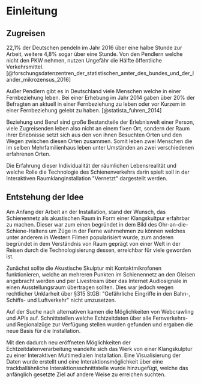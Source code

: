 # Einleitung

## Zugreisen

22,1% der Deutschen pendeln im Jahr 2016 über eine halbe Stunde zur Arbeit, weitere 4,8% sogar über eine Stunde. Von den Pendlern welche nicht den PKW nehmen, nutzen Ungefähr die Hälfte öffentliche Verkehrsmittel.[@forschungsdatenzentren_der_statistischen_amter_des_bundes_und_der_lander_mikrozensus_2016] 

Außer Pendlern gibt es in Deutschland viele Menschen welche in einer Fernbeziehung leben. Bei einer Erhebung im Jahr 2014 gaben über 20% der Befragten an aktuell in einer Fernbeziehung zu leben oder vor Kurzem in einer Fernbeziehung gelebt zu haben. [@statista_fuhren_2014] 

Beziehung und Beruf sind große Bestandteile der Erlebniswelt einer Person, viele Zugreisenden leben also nicht an einem fixen Ort, sondern der Raum ihrer Erlebnisse setzt sich aus den von ihnen Besuchten Orten und den Wegen zwischen diesen Orten zusammen. Somit leben zwei Menschen die im selben Mehrfamilienhaus leben unter Umständen an zwei verschiedenen erfahrenen Orten. 

Die Erfahrung dieser Individualität der räumlichen Lebensrealität und welche Rolle die Technologie des Schienenverkehrs darin spielt soll in der Interaktiven Raumklanginstallation "Vernetzt" dargestellt werden.



## Entstehung der Idee

Am Anfang der Arbeit an der Installation, stand der Wunsch, das Schienennetz als akustischen Raum in Form einer Klangskultpur erfahrbar zu machen. Dieser war zum einen begründet in dem Bild des Ohr-an-die-Schiene-Haltens um Züge in der Ferne wahrnehmen zu können welches unter anderem in Western Filmen popularisiert wurde, zum anderen begründet in dem Verständnis von Raum geprägt von einer Welt in der Reisen durch die Technologisierung dessen, erreichbar für viele geworden ist.

 Zunächst sollte die Akustische Skulptur mit Kontaktmikrofonen funktionieren, welche an mehreren Punkten im Schienennetz an den Gleisen angebracht werden und per Livestream über das Internet Audiosignale in einen Ausstellungsraum übertragen sollten. Dies war jedoch wegen rechtlicher Unklarheit über §315 StGB: "Gefährliche Eingriffe in den Bahn-, Schiffs- und Luftverkehr" nicht umzusetzen. 

Auf der Suche nach alternativen kamen die Möglichkeiten von Webcrawling und APIs auf. Schnittstellen welche Echtzeitdaten über alle Fernverkehrs- und Regionalzüge zur Verfügung stellen wurden gefunden und ergaben die neue Basis für die Installation. 

Mit den dadurch neu eröffneten Möglichkeiten der Echtzeitdatenverarbeitung wandelte sich das Werk von einer Klangskulptur zu einer Interaktiven Multimedialen Installation. Eine Visualisierung der Daten wurde erstellt und eine Interaktionsmöglichkeit über eine trackballähnliche Interaktionsschnittstelle wurde hinzugefügt, welche das anfänglich gesetzte Ziel auf andere Weise zu erreichen suchten. 


